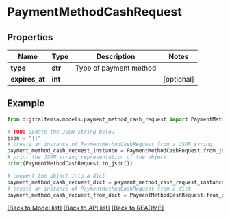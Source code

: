 # PaymentMethodCashRequest


## Properties

Name | Type | Description | Notes
------------ | ------------- | ------------- | -------------
**type** | **str** | Type of payment method | 
**expires_at** | **int** |  | [optional] 

## Example

```python
from digitalfemsa.models.payment_method_cash_request import PaymentMethodCashRequest

# TODO update the JSON string below
json = "{}"
# create an instance of PaymentMethodCashRequest from a JSON string
payment_method_cash_request_instance = PaymentMethodCashRequest.from_json(json)
# print the JSON string representation of the object
print(PaymentMethodCashRequest.to_json())

# convert the object into a dict
payment_method_cash_request_dict = payment_method_cash_request_instance.to_dict()
# create an instance of PaymentMethodCashRequest from a dict
payment_method_cash_request_from_dict = PaymentMethodCashRequest.from_dict(payment_method_cash_request_dict)
```
[[Back to Model list]](../README.md#documentation-for-models) [[Back to API list]](../README.md#documentation-for-api-endpoints) [[Back to README]](../README.md)


